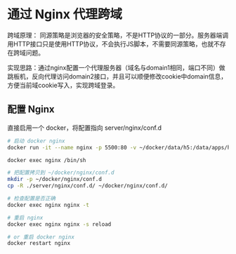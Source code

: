 # 通过 Nginx 代理跨域

跨域原理： 同源策略是浏览器的安全策略，不是HTTP协议的一部分。服务器端调用HTTP接口只是使用HTTP协议，不会执行JS脚本，不需要同源策略，也就不存在跨域问题。

实现思路：通过nginx配置一个代理服务器（域名与domain1相同，端口不同）做跳板机，反向代理访问domain2接口，并且可以顺便修改cookie中domain信息，方便当前域cookie写入，实现跨域登录。

## 配置 Nginx

直接启用一个 docker，将配置指向 server/nginx/conf.d

```bash
# 启动 docker nginx
docker run -it --name nginx -p 5500:80 -v ~/docker/data/h5:/data/apps/h5 -v ~/docker/nginx/conf.d:/etc/nginx/conf.d nginx:alpine /bin/sh

docker exec nginx /bin/sh

# 把配置拷贝到 ~/docker/nginx/conf.d
mkdir -p ~/docker/nginx/conf.d
cp -R ./server/nginx/conf.d/ ~/docker/nginx/conf.d/

# 检查配置是否正确
docker exec nginx nginx -t

# 重启 nginx
docker exec nginx nginx -s reload

# or 重启 docker nginx
docker restart nginx
```
